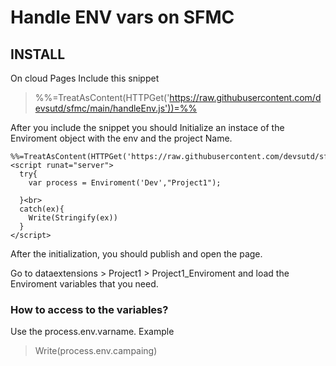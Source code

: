 # Handle ENV vars on SFMC

## INSTALL 

On cloud Pages Include this snippet
   >%%=TreatAsContent(HTTPGet('https://raw.githubusercontent.com/devsutd/sfmc/main/handleEnv.js'))=%% 

After you include the snippet you should Initialize an instace of the Enviroment object with the env and the project Name.
```<!-- SFMC LOGGER V 1.0 --> <br>
%%=TreatAsContent(HTTPGet('https://raw.githubusercontent.com/devsutd/sfmc/main/handleEnv.js'))=%% 
<script runat="server">  
  try{
    var process = Enviroment('Dev',"Project1");
   
  }<br>
  catch(ex){
    Write(Stringify(ex))
  }
</script>
```


After the initialization, you should publish and open the page.


Go to dataextensions > Project1 > Project1_Enviroment and load the Enviroment variables that you need.

### How to access to the variables?

Use the process.env.varname. Example

>  Write(process.env.campaing)

